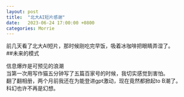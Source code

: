 ```yaml
---
layout: post
title:  "北大AI短片感谢"
date:   2023-06-24 17:00:00 +0800
categories: Morrie
---
```

前几天看了北大AI短片，那时候刚吃完早饭，吸着冰咖啡把眼睛弄湿了。<br>
##未来的模式<p>
信息爆炸是可预见的浪潮<br>
当第一次用写作猫五分钟写了五篇百家号的时候，我切实感觉到害怕。<br>
翻了翻相册，两个月前我还在为能登进gpt激动，现在竟然都掀起to B潮了。<br>
科幻也许不再是幻想。
